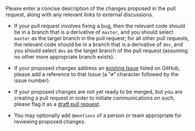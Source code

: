 Please enter a concise description of the changes proposed in the pull request,
along with any relevant links to external discussions.

-  If your pull request involves fixing a bug, then the relevant code
   should be in a branch that is a derivative of `master`, and you should
   select `master` as the target branch in the pull request; for all other
   pull requests, the relevant code should be in a branch that is a
   derivative of `dev`, and you should select `dev` as the target branch
   of the pull request (assuming no other more appropriate branch exists).

-  If your proposed changes address an [existing Issue](https://github.com/MRtrix3/mrtrix3/issues)
   listed on GitHub, please add a reference to that Issue (a "`#`"
   character followed by the issue number).

-  If your proposed changes are not yet ready to be merged, but you are
   creating a pull request in order to initiate communications on such,
   please flag it as a [draft pull request](https://github.blog/2019-02-14-introducing-draft-pull-requests/).

-  You may optionally add `@mentions` of a person or team appropriate
   for reviewing proposed changes.
